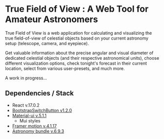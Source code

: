 # True Field of View : A Web Tool for Amateur Astronomers

True Field of View is a web application for calculating and visualizing the true field-of-view of celestial objects based on your current astronomy setup (telescope, camera, and eyepiece).

Get valuable information about the precise angular and visual diameter of dedicated celestial objects (and their respective astronomical units), choose different visualization options, check tonight's forecast in their current location, select from various user-presets, and much more.

A work in progress...

## Dependencies / Stack

- React v.17.0.2
- [BootstrapSwitchButton v1.2.0](https://www.npmjs.com/package/bootstrap-switch-button-react)
- [Material-ui v.5.1.1](https://mui.com/)
  - Mui styles
- [Framer motion v.4.1.17](https://www.npmjs.com/package/framer-motion)
- [Astronomy bundle v.6.9.3](https://github.com/andrmoel/astronomy-bundle-js)
